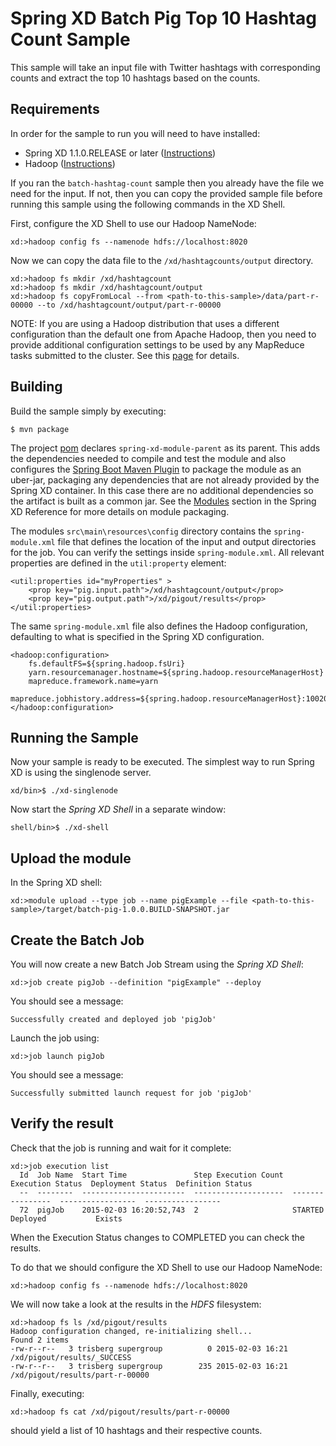 Spring XD Batch Pig Top 10 Hashtag Count Sample
===============================================

This sample will take an input file with Twitter hashtags with corresponding counts and extract the top 10 hashtags based on the counts. 


## Requirements

In order for the sample to run you will need to have installed:

* Spring XD 1.1.0.RELEASE or later ([Instructions](https://github.com/SpringSource/spring-xd/wiki/Getting-Started))
* Hadoop ([Instructions](https://github.com/SpringSource/spring-xd/wiki/Hadoop-Installation))

If you ran the `batch-hashtag-count` sample then you already have the file we need for the input. If not, then you can copy the provided sample file before running this sample using the following commands in the XD Shell.

First, configure the XD Shell to use our Hadoop NameNode:

	xd:>hadoop config fs --namenode hdfs://localhost:8020
	
Now we can copy the data file to the `/xd/hashtagcounts/output` directory.

    xd:>hadoop fs mkdir /xd/hashtagcount
    xd:>hadoop fs mkdir /xd/hashtagcount/output
    xd:>hadoop fs copyFromLocal --from <path-to-this-sample>/data/part-r-00000 --to /xd/hashtagcount/output/part-r-00000

NOTE: If you are using a Hadoop distribution that uses a different configuration than the default one from Apache Hadoop, then you need to provide additional configuration settings to be used by any MapReduce tasks submitted to the cluster. See this [page](../hadoop-config/README.asciidoc) for details.

## Building

Build the sample simply by executing:

	$ mvn package

The project [pom][] declares `spring-xd-module-parent` as its parent. This adds the dependencies needed to compile and test the module and also configures the [Spring Boot Maven Plugin][] to package the module as an uber-jar, packaging any dependencies that are not already provided by the Spring XD container. In this case there are no additional dependencies so the artifact is built as a common jar. See the [Modules][] section in the Spring XD Reference for more details on module packaging.

The modules `src\main\resources\config` directory contains the `spring-module.xml` file that defines the location of the input and output directories for the job. You can verify the settings inside `spring-module.xml`.  All relevant properties are defined in the `util:property` element:

    <util:properties id="myProperties" >
        <prop key="pig.input.path">/xd/hashtagcount/output</prop>
        <prop key="pig.output.path">/xd/pigout/results</prop>
    </util:properties>

The same `spring-module.xml` file also defines the Hadoop configuration, defaulting to what is specified in the Spring XD configuration.

    <hadoop:configuration>
        fs.defaultFS=${spring.hadoop.fsUri}
        yarn.resourcemanager.hostname=${spring.hadoop.resourceManagerHost}
        mapreduce.framework.name=yarn
        mapreduce.jobhistory.address=${spring.hadoop.resourceManagerHost}:10020
    </hadoop:configuration>


## Running the Sample

Now your sample is ready to be executed.  The simplest way to run Spring XD is using the singlenode server.

	xd/bin>$ ./xd-singlenode

Now start the *Spring XD Shell* in a separate window:

	shell/bin>$ ./xd-shell

## Upload the module 

In the Spring XD shell:

    xd:>module upload --type job --name pigExample --file <path-to-this-sample>/target/batch-pig-1.0.0.BUILD-SNAPSHOT.jar


## Create the Batch Job

You will now create a new Batch Job Stream using the *Spring XD Shell*:

	xd:>job create pigJob --definition "pigExample" --deploy

You should see a message:

	Successfully created and deployed job 'pigJob'

Launch the job using:

	xd:>job launch pigJob

You should see a message:

	Successfully submitted launch request for job 'pigJob'


## Verify the result

Check that the job is running and wait for it complete:

    xd:>job execution list
      Id  Job Name  Start Time               Step Execution Count  Execution Status  Deployment Status  Definition Status
      --  --------  -----------------------  --------------------  ----------------  -----------------  -----------------
      72  pigJob    2015-02-03 16:20:52,743  2                     STARTED           Deployed           Exists

When the Execution Status changes to COMPLETED you can check the results.

To do that we should configure the XD Shell to use our Hadoop NameNode:

	xd:>hadoop config fs --namenode hdfs://localhost:8020
	
We will now take a look at the results in the *HDFS* filesystem:
	
	xd:>hadoop fs ls /xd/pigout/results
    Hadoop configuration changed, re-initializing shell...
    Found 2 items
    -rw-r--r--   3 trisberg supergroup          0 2015-02-03 16:21 /xd/pigout/results/_SUCCESS
    -rw-r--r--   3 trisberg supergroup        235 2015-02-03 16:21 /xd/pigout/results/part-r-00000

Finally, executing:

	xd:>hadoop fs cat /xd/pigout/results/part-r-00000

should yield a list of 10 hashtags and their respective counts.

[pom]: https://github.com/spring-projects/spring-xd-samples/blob/master/batch-pig/pom.xml
[Spring Boot Maven Plugin]: http://docs.spring.io/spring-boot/docs/current/reference/html/build-tool-plugins-maven-plugin.html
[Modules]: http://docs.spring.io/spring-xd/docs/current/reference/html/#modules
